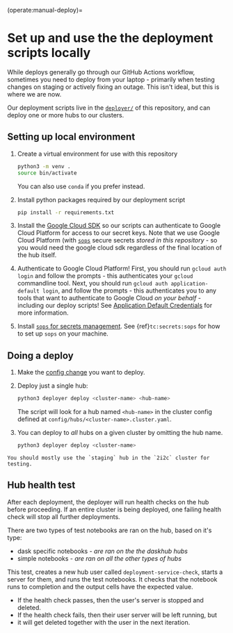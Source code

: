 (operate:manual-deploy)=
# Set up and use the the deployment scripts locally

While deploys generally go through our GitHub Actions workflow, sometimes you
need to deploy from your laptop - primarily when testing changes on staging or
actively fixing an outage. This isn't ideal, but this is where we are now.

Our deployment scripts live in the [`deployer/`](https://github.com/2i2c-org/pilot-hubs/blob/master/deployer/)
of this repository, and can deploy one or more hubs to our clusters. 


## Setting up local environment

1. Create a virtual environment for use with this repository

   ```bash
   python3 -m venv .
   source bin/activate
   ```

   You can also use `conda` if you prefer instead.

2. Install python packages required by our deployment script
   
   ```bash
   pip install -r requirements.txt
   ```

3. Install the [Google Cloud SDK](https://cloud.google.com/sdk) so
   our scripts can authenticate to Google Cloud Platform for access
   to our secret keys. Note that we use Google Cloud Platform (with
   [`sops`](https://github.com/mozilla/sops) secure secrets *stored
   in this repository* - so you would need the google cloud sdk regardless of
   the final location of the hub itself.

4. Authenticate to Google Cloud Platform! First, you should run
   `gcloud auth login` and follow the prompts - this authenticates your
   `gcloud` commandline tool. Next, you should run `gcloud auth application-default login`,
   and follow the prompts - this authenticates you to any tools that
   want to authenticate to Google Cloud *on your behalf* - including
   our deploy scripts! See [Application Default Credentials](https://cloud.google.com/docs/authentication/production#automatically)
   for more information.

5. Install [`sops` for secrets management](https://github.com/mozilla/sops). See {ref}`tc:secrets:sops` for how to set up `sops` on your machine.

## Doing a deploy

1. Make the [config change](../../topic/config.md) you want to deploy.

2. Deploy just a single hub:

   ```bash
   python3 deployer deploy <cluster-name> <hub-name>
   ```

   The script will look for a hub named `<hub-name>` in the cluster config
   defined at `config/hubs/<cluster-name>.cluster.yaml`.

3. You can deploy to *all* hubs on a given cluster by omitting the hub name.
   
   ```bash
   python3 deployer deploy <cluster-name>
   ```

```{note}
You should mostly use the `staging` hub in the `2i2c` cluster for testing.
```

## Hub health test

After each deployment, the deployer will run health checks on the hub before
proceeding. If an entire cluster is being deployed, one failing health check
will stop all further deployments.

There are two types of test notebooks are ran on the hub, based on it's type:

* dask specific notebooks - *are ran on the the daskhub hubs*
* simple notebooks - *are ran on all the other types of hubs*

This test, creates a new hub user called `deployment-service-check`, starts a
server for them, and runs the test notebooks.  It checks that the notebook
runs to completion and the output cells have the expected value.

* If the health check passes, then the user's server is stopped and deleted.
* If the health check fails, then their user server will be left running, but
* it will get deleted together with the user in the next iteration.
